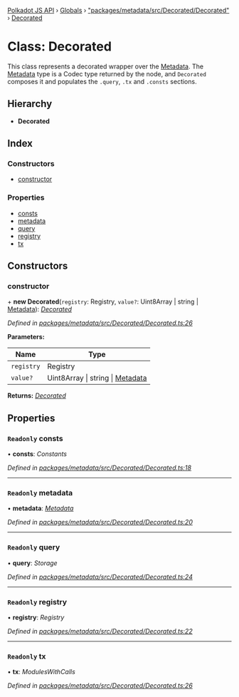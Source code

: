 [Polkadot JS API](../README.md) › [Globals](../globals.md) › ["packages/metadata/src/Decorated/Decorated"](../modules/_packages_metadata_src_decorated_decorated_.md) › [Decorated](_packages_metadata_src_decorated_decorated_.decorated.md)

# Class: Decorated

This class represents a decorated wrapper over the [Metadata](_packages_metadata_src_metadata_metadata_.metadata.md). The
[Metadata](_packages_metadata_src_metadata_metadata_.metadata.md) type is a Codec type returned by the node, and `Decorated`
composes it and populates the `.query`, `.tx` and `.consts` sections.

## Hierarchy

* **Decorated**

## Index

### Constructors

* [constructor](_packages_metadata_src_decorated_decorated_.decorated.md#constructor)

### Properties

* [consts](_packages_metadata_src_decorated_decorated_.decorated.md#readonly-consts)
* [metadata](_packages_metadata_src_decorated_decorated_.decorated.md#readonly-metadata)
* [query](_packages_metadata_src_decorated_decorated_.decorated.md#readonly-query)
* [registry](_packages_metadata_src_decorated_decorated_.decorated.md#readonly-registry)
* [tx](_packages_metadata_src_decorated_decorated_.decorated.md#readonly-tx)

## Constructors

###  constructor

\+ **new Decorated**(`registry`: Registry, `value?`: Uint8Array | string | [Metadata](_packages_metadata_src_metadata_metadata_.metadata.md)): *[Decorated](_packages_metadata_src_decorated_decorated_.decorated.md)*

*Defined in [packages/metadata/src/Decorated/Decorated.ts:26](https://github.com/polkadot-js/api/blob/b56c1a828/packages/metadata/src/Decorated/Decorated.ts#L26)*

**Parameters:**

Name | Type |
------ | ------ |
`registry` | Registry |
`value?` | Uint8Array &#124; string &#124; [Metadata](_packages_metadata_src_metadata_metadata_.metadata.md) |

**Returns:** *[Decorated](_packages_metadata_src_decorated_decorated_.decorated.md)*

## Properties

### `Readonly` consts

• **consts**: *Constants*

*Defined in [packages/metadata/src/Decorated/Decorated.ts:18](https://github.com/polkadot-js/api/blob/b56c1a828/packages/metadata/src/Decorated/Decorated.ts#L18)*

___

### `Readonly` metadata

• **metadata**: *[Metadata](_packages_metadata_src_metadata_metadata_.metadata.md)*

*Defined in [packages/metadata/src/Decorated/Decorated.ts:20](https://github.com/polkadot-js/api/blob/b56c1a828/packages/metadata/src/Decorated/Decorated.ts#L20)*

___

### `Readonly` query

• **query**: *Storage*

*Defined in [packages/metadata/src/Decorated/Decorated.ts:24](https://github.com/polkadot-js/api/blob/b56c1a828/packages/metadata/src/Decorated/Decorated.ts#L24)*

___

### `Readonly` registry

• **registry**: *Registry*

*Defined in [packages/metadata/src/Decorated/Decorated.ts:22](https://github.com/polkadot-js/api/blob/b56c1a828/packages/metadata/src/Decorated/Decorated.ts#L22)*

___

### `Readonly` tx

• **tx**: *ModulesWithCalls*

*Defined in [packages/metadata/src/Decorated/Decorated.ts:26](https://github.com/polkadot-js/api/blob/b56c1a828/packages/metadata/src/Decorated/Decorated.ts#L26)*
